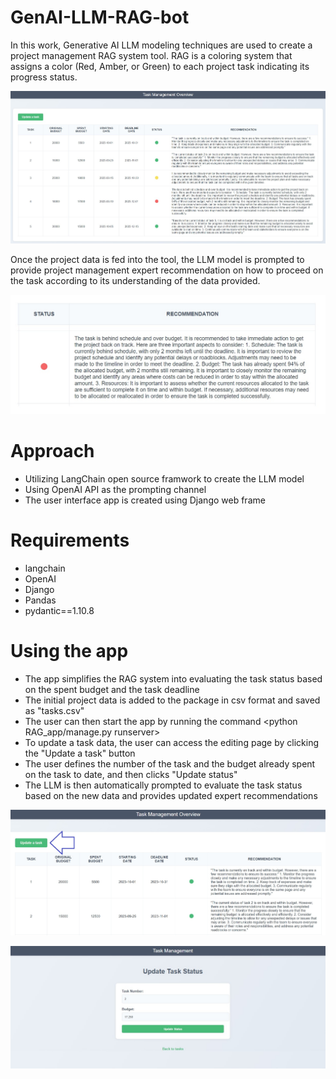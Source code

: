 # GenAI-LLM-RAG-bot

In this work, Generative AI LLM modeling techniques are used to create a project management RAG system tool.
RAG is a coloring system that assigns a color (Red, Amber, or Green) to each project task indicating its progress status.

![](img/app_snapshot.jpg)

Once the project data is fed into the tool, the LLM model is prompted to provide project management expert recommendation on how to proceed on the task according to its understanding of the data provided.

![](img/recommendation_snapshot.jpg)

# Approach

- Utilizing LangChain open source framwork to create the LLM model
- Using OpenAI API as the prompting channel
- The user interface app is created using Django web frame

# Requirements
- langchain
- OpenAI
- Django
- Pandas
- pydantic==1.10.8

# Using the app
- The app simplifies the RAG system into evaluating the task status based on the spent budget and the task deadline
- The initial project data is added to the package in csv format and saved as "tasks.csv"
- The user can then start the app by running the command <python RAG_app/manage.py runserver>
- To update a task data, the user can access the editing page by clicking the "Update a task" button
- The user defines the number of the task and the budget already spent on the task to date, and then clicks "Update status"
- The LLM is then automatically prompted to evaluate the task status based on the new data and provides updated expert recommendations

![](img/update_button.jpg)


![](img/editing_snapshot.jpg)
